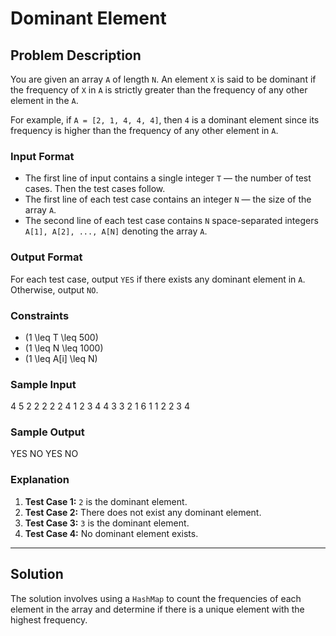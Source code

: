 # Dominant Element

## Problem Description

You are given an array `A` of length `N`. An element `X` is said to be dominant if the frequency of `X` in `A` is strictly greater than the frequency of any other element in the `A`.

For example, if `A = [2, 1, 4, 4, 4]`, then `4` is a dominant element since its frequency is higher than the frequency of any other element in `A`.

### Input Format
- The first line of input contains a single integer `T` — the number of test cases. Then the test cases follow.
- The first line of each test case contains an integer `N` — the size of the array `A`.
- The second line of each test case contains `N` space-separated integers `A[1], A[2], ..., A[N]` denoting the array `A`.

### Output Format
For each test case, output `YES` if there exists any dominant element in `A`. Otherwise, output `NO`.

### Constraints
- \(1 \leq T \leq 500\)
- \(1 \leq N \leq 1000\)
- \(1 \leq A[i] \leq N\)

### Sample Input
4 5 2 2 2 2 2 4 1 2 3 4 4 3 3 2 1 6 1 1 2 2 3 4

### Sample Output
YES NO YES NO

### Explanation
1. **Test Case 1:** `2` is the dominant element.
2. **Test Case 2:** There does not exist any dominant element.
3. **Test Case 3:** `3` is the dominant element.
4. **Test Case 4:** No dominant element exists.

---

## Solution

The solution involves using a `HashMap` to count the frequencies of each element in the array and determine if there is a unique element with the highest frequency.
